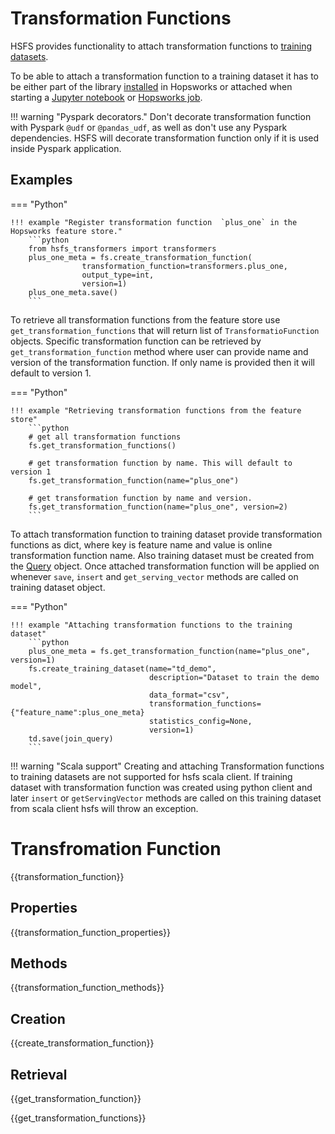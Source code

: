 # Transformation Functions

HSFS provides functionality to attach transformation functions to [training datasets](training_dataset.md).

To be able to attach a transformation function to a training dataset it has to be either part of the library
[installed](https://hopsworks.readthedocs.io/en/stable/user_guide/hopsworks/python.html?highlight=install#installing-libraries) in Hopsworks
or attached when starting a [Jupyter notebook](https://hopsworks.readthedocs.io/en/stable/user_guide/hopsworks/jupyter.html?highlight=jupyter)
or [Hopsworks job](https://hopsworks.readthedocs.io/en/stable/user_guide/hopsworks/jobs.html).

!!! warning "Pyspark decorators."
    Don't decorate transformation function with Pyspark `@udf` or `@pandas_udf`, as well as don't use any Pyspark dependencies.
    HSFS will decorate transformation function only if it is used inside Pyspark application.

## Examples

=== "Python"

    !!! example "Register transformation function  `plus_one` in the Hopsworks feature store."
        ```python
        from hsfs_transformers import transformers
        plus_one_meta = fs.create_transformation_function(
                    transformation_function=transformers.plus_one,
                    output_type=int,
                    version=1)
        plus_one_meta.save()
        ```

To retrieve all transformation functions from the feature store use `get_transformation_functions` that will return list of `TransformatioFunction` objects.
Specific transformation function can be retrieved by `get_transformation_function` method where user can provide name and version of the transformation function.
If only name is provided then it will default to version 1.

=== "Python"

    !!! example "Retrieving transformation functions from the feature store"
        ```python
        # get all transformation functions
        fs.get_transformation_functions()

        # get transformation function by name. This will default to version 1
        fs.get_transformation_function(name="plus_one")

        # get transformation function by name and version.
        fs.get_transformation_function(name="plus_one", version=2)
        ```

To attach transformation function to training dataset provide transformation functions as dict, where key is feature name and value is online transformation function name.
Also training dataset must be created from the [Query](query_vs_dataframe.md) object. Once attached transformation function will be applied on whenever `save`, `insert` and `get_serving_vector`
methods are called on training dataset object.

=== "Python"

    !!! example "Attaching transformation functions to the training dataset"
        ```python
        plus_one_meta = fs.get_transformation_function(name="plus_one", version=1)
        fs.create_training_dataset(name="td_demo",
                                   description="Dataset to train the demo model",
                                   data_format="csv",
                                   transformation_functions={"feature_name":plus_one_meta}
                                   statistics_config=None,
                                   version=1)
        td.save(join_query)
        ```

!!! warning "Scala support"
    Creating and attaching Transformation functions to training datasets are not supported for hsfs scala client.
    If training dataset with transformation function was created using python client and later `insert` or `getServingVector`
    methods are called on this training dataset from scala client hsfs will throw an exception.


# Transfromation Function

{{transformation_function}}

## Properties

{{transformation_function_properties}}

## Methods

{{transformation_function_methods}}

## Creation
{{create_transformation_function}}

## Retrieval

{{get_transformation_function}}

{{get_transformation_functions}}
